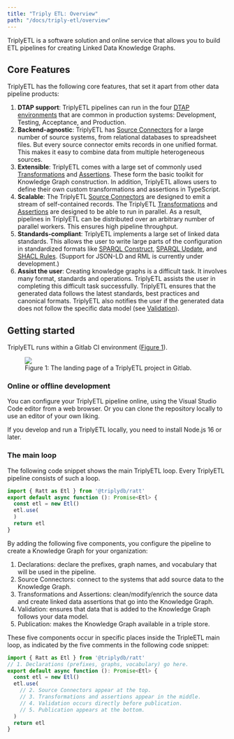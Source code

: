 ```yaml
---
title: "Triply ETL: Overview"
path: "/docs/triply-etl/overview"
---
```


TriplyETL is a software solution and online service that allows you to build ETL pipelines for creating Linked Data Knowledge Graphs.

## Core Features

TriplyETL has the following core features, that set it apart from other data pipeline products:

1. **DTAP support**: TriplyETL pipelines can run in the four [DTAP environments](https://en.wikipedia.org/wiki/Development,_testing,_acceptance_and_production) that are common in production systems: Development, Testing, Acceptance, and Production.
2. **Backend-agnostic**: TriplyETL has [Source Connectors](source-connectors) for a large number of source systems, from relational databases to spreadsheet files.  But every source connector emits records in one unified format.  This makes it easy to combine data from multiple heterogeneous sources.
3. **Extensible**: TriplyETL comes with a large set of commonly used [Transformations](transformations) and [Assertions](assertions).  These form the basic toolkit for Knowledge Graph construction.  In addition, TriplyETL allows users to define their own custom transformations and assertions in TypeScript.
4. **Scalable**: The TriplyETL [Source Connectors](source-connectors) are designed to emit a stream of self-contained records.  The TriplyETL [Transformations](transformations) and [Assertions](assertions) are designed to be able to run in parallel.  As a result, pipelines in TriplyETL can be distributed over an arbitrary number of parallel workers.  This ensures high pipeline throughput.
5. **Standards-compliant**: TriplyETL implements a large set of linked data standards.  This allows the user to write large parts of the configuration in standardized formats like [SPARQL Construct](), [SPARQL Update](), and [SHACL Rules]().  (Support for JSON-LD and RML is currently under development.)
6. **Assist the user**: Creating knowledge graphs is a difficult task.  It involves many format, standards and operations.  TriplyETL assists the user in completing this difficult task successfully.  TriplyETL ensures that the generated data follows the latest standards, best practices and canonical formats.  TriplyETL also notifies the user if the generated data does not follow the specific data model (see [Validation](validation)).

## Getting started

TriplyETL runs within a Gitlab CI environment ([Figure 1](#figure-1)).

<figure id="figure-1">
  <img src="repository.png">
  <figcaption>Figure 1: The landing page of a TriplyETL project in Gitlab.</figcaption>
</figure>

### Online or offline development

You can configure your TriplyETL pipeline online, using the Visual Studio Code editor from a web browser.  Or you can clone the repository locally to use an editor of your own liking.

If you develop and run a TriplyETL locally, you need to install Node.js 16 or later.

### The main loop

The following code snippet shows the main TriplyETL loop.  Every TriplyETL pipeline consists of such a loop.

```ts
import { Ratt as Etl } from '@triplydb/ratt'
export default async function (): Promise<Etl> {
  const etl = new Etl()
  etl.use(
  )
  return etl
}
```

By adding the following five components, you configure the pipeline to create a Knowledge Graph for your organization:

1. Declarations: declare the prefixes, graph names, and vocabulary that will be used in the pipeline.
2. Source Connectors: connect to the systems that add source data to the Knowledge Graph.
3. Transformations and Assertions: clean/modify/enrich the source data and create linked data assertions that go into the Knowledge Graph.
4. Validation: ensures that data that is added to the Knowledge Graph follows your data model.
5. Publication: makes the Knowledge Graph available in a triple store.

These five components occur in specific places inside the TripleETL main loop, as indicated by the five comments in the following code snippet:

```ts
import { Ratt as Etl } from '@triplydb/ratt'
// 1. Declarations (prefixes, graphs, vocabulary) go here.
export default async function (): Promise<Etl> {
  const etl = new Etl()
  etl.use(
    // 2. Source Connectors appear at the top.
    // 3. Transformations and assertions appear in the middle.
    // 4. Validation occurs directly before publication.
    // 5. Publication appears at the bottom.
  )
  return etl
}
```
